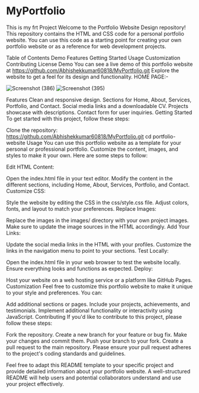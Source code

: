 # MyPortfolio
This is my frt Project
Welcome to the Portfolio Website Design repository! This repository contains the HTML and CSS code for a personal portfolio website. You can use this code as a starting point for creating your own portfolio website or as a reference for web development projects.

Table of Contents
Demo
Features
Getting Started
Usage
Customization
Contributing
License
Demo
You can see a live demo of this portfolio website at https://github.com/Abhishekkumar60818/MyPortfolio.git  Explore the website to get a feel for its design and functionality.
HOME PAGE:-

![Screenshot (386)](https://github.com/Abhishekkumar60818/MyPortfolio/assets/95571253/bd480cef-ffdc-4d0f-879c-ee14c8c26ac3)
![Screenshot (395)](https://github.com/Abhishekkumar60818/MyPortfolio/assets/95571253/63a4d37a-0cd5-4569-89f8-3b905d4c1274)

Features
Clean and responsive design.
Sections for Home, About, Services, Portfolio, and Contact.
Social media links and a downloadable CV.
Projects showcase with descriptions.
Contact form for user inquiries.
Getting Started
To get started with this project, follow these steps:

Clone the repository:
https://github.com/Abhishekkumar60818/MyPortfolio.git
cd portfolio-website
Usage
You can use this portfolio website as a template for your personal or professional portfolio. Customize the content, images, and styles to make it your own. Here are some steps to follow:

Edit HTML Content:

Open the index.html file in your text editor.
Modify the content in the different sections, including Home, About, Services, Portfolio, and Contact.
Customize CSS:

Style the website by editing the CSS in the css/style.css file.
Adjust colors, fonts, and layout to match your preferences.
Replace Images:

Replace the images in the images/ directory with your own project images.
Make sure to update the image sources in the HTML accordingly.
Add Your Links:

Update the social media links in the HTML with your profiles.
Customize the links in the navigation menu to point to your sections.
Test Locally:

Open the index.html file in your web browser to test the website locally.
Ensure everything looks and functions as expected.
Deploy:

Host your website on a web hosting service or a platform like GitHub Pages.
Customization
Feel free to customize this portfolio website to make it unique to your style and preferences. You can:

Add additional sections or pages.
Include your projects, achievements, and testimonials.
Implement additional functionality or interactivity using JavaScript.
Contributing
If you'd like to contribute to this project, please follow these steps:

Fork the repository.
Create a new branch for your feature or bug fix.
Make your changes and commit them.
Push your branch to your fork.
Create a pull request to the main repository.
Please ensure your pull request adheres to the project's coding standards and guidelines.

Feel free to adapt this README template to your specific project and provide detailed information about your portfolio website. A well-structured README will help users and potential collaborators understand and use your project effectively.




